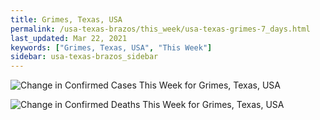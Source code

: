 ```yaml
---
title: Grimes, Texas, USA
permalink: /usa-texas-brazos/this_week/usa-texas-grimes-7_days.html
last_updated: Mar 22, 2021
keywords: ["Grimes, Texas, USA", "This Week"]
sidebar: usa-texas-brazos_sidebar
---
```


![Change in Confirmed Cases This Week for Grimes, Texas, USA](/covid_tracker/images/graphs/usa-texas-grimes-delta_confirmed-7_days_graph.png)

![Change in Confirmed Deaths This Week for Grimes, Texas, USA](/covid_tracker/images/graphs/usa-texas-grimes-delta_deaths-7_days_graph.png)

